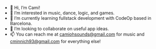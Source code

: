 - 👋 Hi, I’m Cami!
- 👀 I’m interested in music, dance, logic, and games. 
- 🌱 I’m currently learning fullstack development with CodeOp based in Barcelona.
- 💞️ I’m looking to collaborate on useful app ideas. 
- 📫 You can reach me at camiohsounds@gmail.com for music and cminnich93@gmail.com for everything else!

<!---
cminnich93/cminnich93 is a ✨ special ✨ repository because its `README.md` (this file) appears on your GitHub profile.
You can click the Preview link to take a look at your changes.
--->
